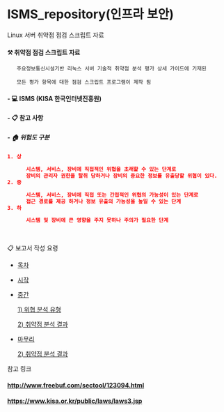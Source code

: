 # ISMS_repository(인프라 보안)

  Linux 서버 취약점 점검 스크립트 자료

#### ⚒️ 취약점 점검 스크립트 자료 

       주요정보통신시설기반 리눅스 서버 기술적 취약점 분석 평가 상세 가이드에 기재된 

       모든 평가 항목에 대한 점검 스크립트 프로그램이 제작 됨 
       
       
####  - 💻 ISMS (KISA 한국인터넷진흥원) 


#### - 📋 참고 사항
##### - 🏠 위험도 구분


#####
```json
1. 상

      시스템, 서비스, 장비에 직접적인 위협을 초래할 수 있는 단계로
      장비의 관리자 권한을 탈취 당하거나 장비의 중요한 정보를 유출당할 위협이 있다.
2. 중

      시스템, 서비스, 장비에 직접 또는 간접적인 위협의 가능성이 있는 단계로
      접근 경로를 제공 하거나 정보 유출의 가능성을 높일 수 있는 단계
3. 하

      시스템 및 장비에 큰 영향을 주지 못하나 주의가 필요한 단계
```

\
[]()


📋 보고서 작성 요령

- [목차](https://github.com/lechangjun/ISMS_security_repository/blob/main/%E1%84%8C%E1%85%A5%E1%86%BC%E1%84%87%E1%85%A9%E1%84%87%E1%85%A9%E1%84%8B%E1%85%A1%E1%86%AB_%E1%84%86%E1%85%AE%E1%86%AB%E1%84%89%E1%85%A5%E1%84%8C%E1%85%A1%E1%86%A8%E1%84%8B%E1%85%A5%E1%86%B8/(%EC%A0%9C%EB%8B%88%ED%8D%BC)%EC%9C%84%ED%97%98%EB%B6%84%EC%84%9D_%EB%B3%B4%EA%B3%A0%EC%84%9C/(%EC%A0%9C%EB%8B%88%ED%8D%BC)%EC%9C%84%ED%97%98%EB%B6%84%EC%84%9D_%EB%B3%B4%EA%B3%A0%EC%84%9C_.png/(%EC%A0%9C%EB%8B%88%ED%8D%BC)%EC%9C%84%ED%97%98%EB%B6%84%EC%84%9D_%EB%B3%B4%EA%B3%A0%EC%84%9C__2.png) 

- [시작](https://github.com/lechangjun/ISMS_security_repository/blob/main/%E1%84%8C%E1%85%A5%E1%86%BC%E1%84%87%E1%85%A9%E1%84%87%E1%85%A9%E1%84%8B%E1%85%A1%E1%86%AB_%E1%84%86%E1%85%AE%E1%86%AB%E1%84%89%E1%85%A5%E1%84%8C%E1%85%A1%E1%86%A8%E1%84%8B%E1%85%A5%E1%86%B8/(%EC%A0%9C%EB%8B%88%ED%8D%BC)%EC%9C%84%ED%97%98%EB%B6%84%EC%84%9D_%EB%B3%B4%EA%B3%A0%EC%84%9C/(%EC%A0%9C%EB%8B%88%ED%8D%BC)%EC%9C%84%ED%97%98%EB%B6%84%EC%84%9D_%EB%B3%B4%EA%B3%A0%EC%84%9C_.png/(%EC%A0%9C%EB%8B%88%ED%8D%BC)%EC%9C%84%ED%97%98%EB%B6%84%EC%84%9D_%EB%B3%B4%EA%B3%A0%EC%84%9C__1.png)
- [중간](https://github.com/lechangjun/ISMS_security_repository/blob/main/%E1%84%8C%E1%85%A5%E1%86%BC%E1%84%87%E1%85%A9%E1%84%87%E1%85%A9%E1%84%8B%E1%85%A1%E1%86%AB_%E1%84%86%E1%85%AE%E1%86%AB%E1%84%89%E1%85%A5%E1%84%8C%E1%85%A1%E1%86%A8%E1%84%8B%E1%85%A5%E1%86%B8/(%EC%A0%9C%EB%8B%88%ED%8D%BC)%EC%9C%84%ED%97%98%EB%B6%84%EC%84%9D_%EB%B3%B4%EA%B3%A0%EC%84%9C/(%EC%A0%9C%EB%8B%88%ED%8D%BC)%EC%9C%84%ED%97%98%EB%B6%84%EC%84%9D_%EB%B3%B4%EA%B3%A0%EC%84%9C_.png/(%EC%A0%9C%EB%8B%88%ED%8D%BC)%EC%9C%84%ED%97%98%EB%B6%84%EC%84%9D_%EB%B3%B4%EA%B3%A0%EC%84%9C__9.png)

     [1) 위협 분석 유형](https://github.com/lechangjun/ISMS_security_repository/blob/main/%E1%84%8C%E1%85%A5%E1%86%BC%E1%84%87%E1%85%A9%E1%84%87%E1%85%A9%E1%84%8B%E1%85%A1%E1%86%AB_%E1%84%86%E1%85%AE%E1%86%AB%E1%84%89%E1%85%A5%E1%84%8C%E1%85%A1%E1%86%A8%E1%84%8B%E1%85%A5%E1%86%B8/(%EC%A0%9C%EB%8B%88%ED%8D%BC)%EC%9C%84%ED%97%98%EB%B6%84%EC%84%9D_%EB%B3%B4%EA%B3%A0%EC%84%9C/(%EC%A0%9C%EB%8B%88%ED%8D%BC)%EC%9C%84%ED%97%98%EB%B6%84%EC%84%9D_%EB%B3%B4%EA%B3%A0%EC%84%9C_.png/(%EC%A0%9C%EB%8B%88%ED%8D%BC)%EC%9C%84%ED%97%98%EB%B6%84%EC%84%9D_%EB%B3%B4%EA%B3%A0%EC%84%9C__15.png)
     
     
     [2) 취약점 분석 결과](https://github.com/lechangjun/ISMS_security_repository/blob/main/%E1%84%8C%E1%85%A5%E1%86%BC%E1%84%87%E1%85%A9%E1%84%87%E1%85%A9%E1%84%8B%E1%85%A1%E1%86%AB_%E1%84%86%E1%85%AE%E1%86%AB%E1%84%89%E1%85%A5%E1%84%8C%E1%85%A1%E1%86%A8%E1%84%8B%E1%85%A5%E1%86%B8/(%EC%A0%9C%EB%8B%88%ED%8D%BC)%EC%9C%84%ED%97%98%EB%B6%84%EC%84%9D_%EB%B3%B4%EA%B3%A0%EC%84%9C/(%EC%A0%9C%EB%8B%88%ED%8D%BC)%EC%9C%84%ED%97%98%EB%B6%84%EC%84%9D_%EB%B3%B4%EA%B3%A0%EC%84%9C_.png/(%EC%A0%9C%EB%8B%88%ED%8D%BC)%EC%9C%84%ED%97%98%EB%B6%84%EC%84%9D_%EB%B3%B4%EA%B3%A0%EC%84%9C__23.png)



- [마무리](https://github.com/lechangjun/ISMS_security_repository/blob/main/%E1%84%8C%E1%85%A5%E1%86%BC%E1%84%87%E1%85%A9%E1%84%87%E1%85%A9%E1%84%8B%E1%85%A1%E1%86%AB_%E1%84%86%E1%85%AE%E1%86%AB%E1%84%89%E1%85%A5%E1%84%8C%E1%85%A1%E1%86%A8%E1%84%8B%E1%85%A5%E1%86%B8/(%EC%A0%9C%EB%8B%88%ED%8D%BC)%EC%9C%84%ED%97%98%EB%B6%84%EC%84%9D_%EB%B3%B4%EA%B3%A0%EC%84%9C/(%EC%A0%9C%EB%8B%88%ED%8D%BC)%EC%9C%84%ED%97%98%EB%B6%84%EC%84%9D_%EB%B3%B4%EA%B3%A0%EC%84%9C_.png/(%EC%A0%9C%EB%8B%88%ED%8D%BC)%EC%9C%84%ED%97%98%EB%B6%84%EC%84%9D_%EB%B3%B4%EA%B3%A0%EC%84%9C__27.png)



     [2) 취약점 분석 결과](https://github.com/lechangjun/ISMS_security_repository/blob/main/%E1%84%8C%E1%85%A5%E1%86%BC%E1%84%87%E1%85%A9%E1%84%87%E1%85%A9%E1%84%8B%E1%85%A1%E1%86%AB_%E1%84%86%E1%85%AE%E1%86%AB%E1%84%89%E1%85%A5%E1%84%8C%E1%85%A1%E1%86%A8%E1%84%8B%E1%85%A5%E1%86%B8/(%EC%A0%9C%EB%8B%88%ED%8D%BC)%EC%9C%84%ED%97%98%EB%B6%84%EC%84%9D_%EB%B3%B4%EA%B3%A0%EC%84%9C/(%EC%A0%9C%EB%8B%88%ED%8D%BC)%EC%9C%84%ED%97%98%EB%B6%84%EC%84%9D_%EB%B3%B4%EA%B3%A0%EC%84%9C_.png/(%EC%A0%9C%EB%8B%88%ED%8D%BC)%EC%9C%84%ED%97%98%EB%B6%84%EC%84%9D_%EB%B3%B4%EA%B3%A0%EC%84%9C__23.png)


참고 링크

#### http://www.freebuf.com/sectool/123094.html


#### https://www.kisa.or.kr/public/laws/laws3.jsp
